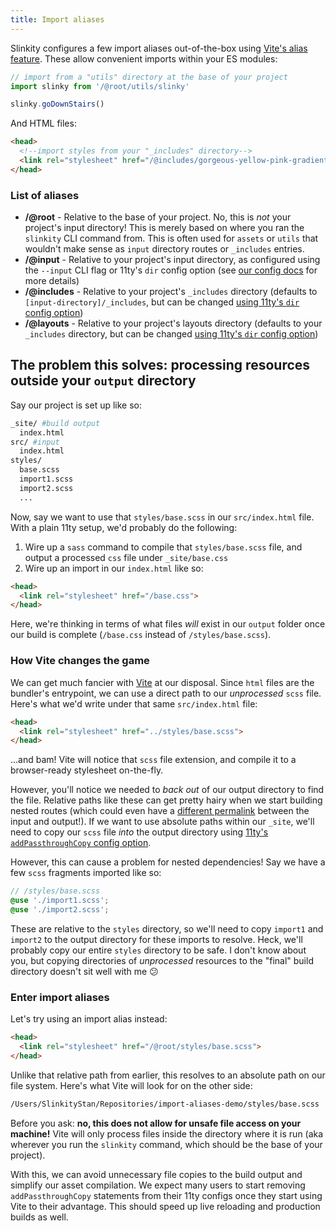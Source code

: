 ```yaml
---
title: Import aliases
---
```


Slinkity configures a few import aliases out-of-the-box using [Vite's alias feature](https://vitejs.dev/config/#resolve-alias). These allow convenient imports within your ES modules:

```js
// import from a "utils" directory at the base of your project
import slinky from '/@root/utils/slinky'

slinky.goDownStairs()
```

And HTML files:

```html
<head>
  <!--import styles from your "_includes" directory-->
  <link rel="stylesheet" href="/@includes/gorgeous-yellow-pink-gradient.scss">
</head>
```

### List of aliases

- **/@root** - Relative to the base of your project. No, this is _not_ your project's input directory! This is merely based on where you ran the `slinkity` CLI command from. This is often used for `assets` or `utils` that wouldn't make sense as `input` directory routes or `_includes` entries.
- **/@input** - Relative to your project's input directory, as configured using the `--input` CLI flag or 11ty's `dir` config option (see [our config docs](/docs/config) for more details)
- **/@includes** - Relative to your project's `_includes` directory (defaults to `[input-directory]/_includes`, but can be changed [using 11ty's `dir` config option](https://www.11ty.dev/docs/config/#directory-for-includes))
- **/@layouts** - Relative to your project's layouts directory (defaults to your `_includes` directory, but can be changed [using 11ty's `dir` config option](https://www.11ty.dev/docs/config/#directory-for-layouts-(optional)))


## The problem this solves: processing resources outside your `output` directory

Say our project is set up like so:

```bash
_site/ #build output
  index.html
src/ #input
  index.html
styles/
  base.scss
  import1.scss
  import2.scss
  ...
```

Now, say we want to use that `styles/base.scss` in our `src/index.html` file. With a plain 11ty setup, we'd probably do the following:
1. Wire up a `sass` command to compile that `styles/base.scss` file, and output a processed `css` file under `_site/base.css`
2. Wire up an import in our `index.html` like so:

```html
<head>
  <link rel="stylesheet" href="/base.css">
</head>
```

Here, we're thinking in terms of what files _will_ exist in our `output` folder once our build is complete (`/base.css` instead of `/styles/base.scss`). 

### How Vite changes the game

We can get much fancier with [Vite](https://vitejs.dev/) at our disposal. Since `html` files are the bundler's entrypoint, we can use a direct path to our _unprocessed_ `scss` file. Here's what we'd write under that same `src/index.html` file:

```html
<head>
  <link rel="stylesheet" href="../styles/base.scss">
</head>
```

...and bam! Vite will notice that `scss` file extension, and compile it to a browser-ready stylesheet on-the-fly.

However, you'll notice we needed to _back out_ of our output directory to find the file. Relative paths like these can get pretty hairy when we start building nested routes (which could even have a [different permalink](https://www.11ty.dev/docs/permalinks/) between the input and output!). If we want to use absolute paths within our `_site`, we'll need to copy our `scss` file _into_ the output directory using [11ty's `addPassthroughCopy` config option](https://www.11ty.dev/docs/copy/).

However, this can cause a problem for nested dependencies! Say we have a few `scss` fragments imported like so:

```scss
// /styles/base.scss
@use './import1.scss';
@use './import2.scss';
```

These are relative to the `styles` directory, so we'll need to copy `import1` and `import2` to the output directory for these imports to resolve. Heck, we'll probably copy our entire `styles` directory to be safe. I don't know about you, but copying directories of _unprocessed_ resources to the "final" build directory doesn't sit well with me 😕

### Enter import aliases

Let's try using an import alias instead:

```html
<head>
  <link rel="stylesheet" href="/@root/styles/base.scss">
</head>
```

Unlike that relative path from earlier, this resolves to an absolute path on our file system. Here's what Vite will look for on the other side:

```bash
/Users/SlinkityStan/Repositories/import-aliases-demo/styles/base.scss
```

Before you ask: **no, this does not allow for unsafe file access on your machine!** Vite will only process files inside the directory where it is run (aka wherever you run the `slinkity` command, which should be the base of your project).

With this, we can avoid unnecessary file copies to the build output and simplify our asset compilation. We expect many users to start removing `addPassthroughCopy` statements from their 11ty configs once they start using Vite to their advantage. This should speed up live reloading and production builds as well.
